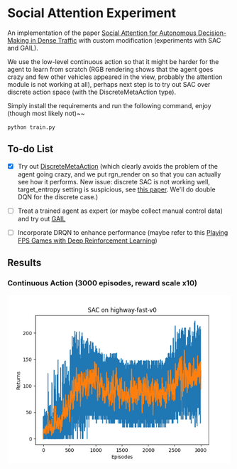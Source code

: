 # Social Attention Experiment

An implementation of the paper [Social Attention for Autonomous Decision-Making in Dense Traffic](https://arxiv.org/pdf/1911.12250.pdf) with custom modification (experiments with SAC and GAIL).

We use the low-level continuous action so that it might be harder for the agent to learn from scratch (RGB rendering shows that the agent goes crazy and few other vehicles appeared in the view, probably the attention module is not working at all), perhaps next step is to try out SAC over discrete action space (with the DiscreteMetaAction type).

Simply install the requirements and run the following command, enjoy (though most likely not)~~ 

```
python train.py
```

## To-do List

- [x] Try out [DiscreteMetaAction](http://highway-env.farama.org/actions/#discrete-meta-actions) (which clearly avoids the problem of the agent going crazy, and we put rgn_render on so that you can actually see how it performs. New issue: discrete SAC is not working well, target_entropy setting is suspicious, see [this paper](https://arxiv.org/pdf/2112.02852.pdf). We'll do double DQN for the discrete case.)

- [ ] Treat a trained agent as expert (or maybe collect manual control data) and try out [GAIL](https://arxiv.org/pdf/1606.03476.pdf) 

- [ ] Incorporate DRQN to enhance performance (maybe refer to this [Playing FPS Games with Deep Reinforcement Learning](https://arxiv.org/pdf/1609.05521.pdf))

## Results

### Continuous Action (3000 episodes, reward scale x10)

![image](./result01.png)


